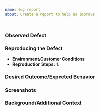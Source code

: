 ```yaml
---
name: Bug report
about: Create a report to help us improve

---
```


### Observed Defect


### Reproducing the Defect
- **Environment/Customer Conditions**
- **Reproduction Steps:**
  1. 


### Desired Outcome/Expected Behavior


### Screenshots


### Background/Additional Context
